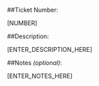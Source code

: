 ##Ticket Number: 

[NUMBER]

##Description:

[ENTER_DESCRIPTION_HERE]

##Notes *(optional)*:

[ENTER_NOTES_HERE]